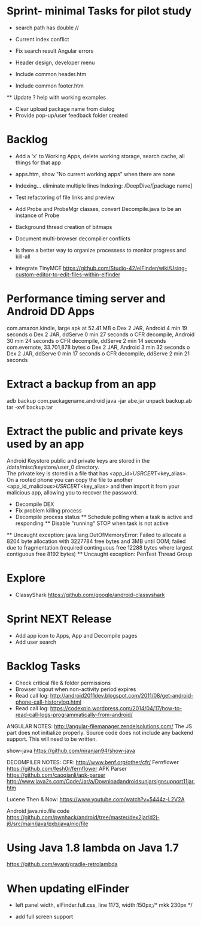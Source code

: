 # Sprint- minimal Tasks for pilot study
* search path has double //
* Current index conflict
* Fix search result Angular errors

* Header design, developer menu

* Include common header.htm 
* Include common footer.htm

** Update ? help with working examples
* Clear upload package name from dialog
 * Provide pop-up/user feedback folder created

# Backlog
 
* Add a 'x' to Working Apps, delete working storage, search cache, all things for that app
* apps.htm, show "No current working apps" when there are none
* Indexing... eliminate multiple lines Indexing: /DeepDive/[package name]
* Test refactoring of file links and preview
* Add Probe and ProbeMgr classes, convert Decompile.java to be an instance of Probe
* Background thread creation of bitmaps
* Document multi-browser decompilier conflicts
* Is there a better way to organize processess to monitor progress and kill-all

* Integrate TinyMCE
https://github.com/Studio-42/elFinder/wiki/Using-custom-editor-to-edit-files-within-elfinder

# Performance timing server and Android DD Apps
com.amazon.kindle, large apk at 52.41 MB
o Dex 2 JAR, Android 4 min 19 seconds
o Dex 2 JAR, ddServe 0 min 27 seconds
o CFR decompile, Android 30 min 24 seconds
o CFR decompile, ddServe 2 min 14 seconds
com.evernote, 33.701,878 bytes
o Dex 2 JAR, Android 3 min 32 seconds
o Dex 2 JAR, ddServe 0 min 17 seconds
o CFR decompile, ddServe 2 min 21 seconds


# Extract a backup from an app
adb backup com.packagename.android
java -jar abe.jar unpack backup.ab
tar -xvf backup.tar

# Extract the public and private keys used by an app
Android Keystore public and private keys are stored in the /data/misc/keystore/user_0 directory.  
The private key is stored in a file that has <app_id>_USRCERT_<key_alias>.  
On a rooted phone you can copy the file to another <app_id_malicious>_USRCERT_<key_alias> 
and then import it from your malicious app, allowing you to recover the password.

* Decompile DEX
* Fix problem killing process
* Decompile process status
** Schedule polling when a task is active and responding
** Disable "running" STOP when task is not active 

** Uncaught exception: java.lang.OutOfMemoryError: Failed to allocate a 8204 byte allocation with 3227784 free bytes and 3MB until OOM; failed due to fragmentation (required continguous free 12288 bytes where largest contiguous free 8192 bytes)
** Uncaught exception: PenTest Thread Group

# Explore
* ClassyShark https://github.com/google/android-classyshark

# Sprint NEXT Release  
* Add app icon to Apps, App and Decompile pages
* Add user search

# Backlog Tasks  
* Check critical file & folder permissions
* Browser logout when non-activity period expires
* Read call log: http://android2011dev.blogspot.com/2011/08/get-android-phone-call-historylog.html
* Read call log: https://codexplo.wordpress.com/2014/04/17/how-to-read-call-logs-programmatically-from-android/ 

ANGULAR NOTES:
http://angular-filemanager.zendelsolutions.com/
The JS part does not initialize properly.
Source code does not include any backend support.  This will need to be written.

show-java
https://github.com/niranjan94/show-java

DECOMPILER NOTES:
CFR:
http://www.benf.org/other/cfr/
Fernflower
https://github.com/fesh0r/fernflower
APK Parser
https://github.com/caoqianli/apk-parser
http://www.java2s.com/Code/Jar/a/Downloadandroidsunjarsignsupport11jar.htm

Lucene Then & Now: https://www.youtube.com/watch?v=5444z-L2V2A

Android java.nio.file code
https://github.com/pwnhack/android/tree/master/dex2jar/d2j-j6/src/main/java/pxb/java/nio/file

# Using Java 1.8 lambda on Java 1.7
https://github.com/evant/gradle-retrolambda

# When updating elFinder
* left panel width, elFinder.full.css, line 1173, 	width:150px;/* mkk 230px */
* add full screen support
		<!-- mkk start, added for full screen-->
		<style type="text/css">
			html, body {
			height: 100%;
			margin: 0;
			}

			#elfinder {
			min-height: 100%;
			}
		</style>
		<!--[if lte IE 6]>
		<style type="text/css">
			#container {
			height: 100%;
			}
		</style>
		<![endif]-->
		<!-- mkk end, added for full screen-->
		

ELFINDER JAVA CONNECTOR NOTES:
https://github.com/bluejoe2008/elfinder-2.x-servlet

